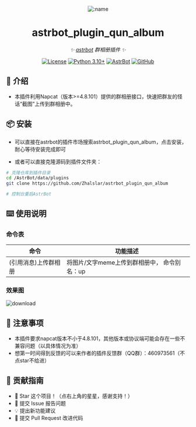 
<div align="center">

![:name](https://count.getloli.com/@astrbot_plugin_qun_album?name=astrbot_plugin_qun_album&theme=minecraft&padding=6&offset=0&align=top&scale=1&pixelated=1&darkmode=auto)

# astrbot_plugin_qun_album

_✨ [astrbot](https://github.com/AstrBotDevs/AstrBot) 群相册插件 ✨_  

[![License](https://img.shields.io/badge/License-MIT-green.svg)](https://opensource.org/licenses/MIT)
[![Python 3.10+](https://img.shields.io/badge/Python-3.10%2B-blue.svg)](https://www.python.org/)
[![AstrBot](https://img.shields.io/badge/AstrBot-3.4%2B-orange.svg)](https://github.com/Soulter/AstrBot)
[![GitHub](https://img.shields.io/badge/作者-Zhalslar-blue)](https://github.com/Zhalslar)

</div>

## 🤝 介绍

- 本插件利用Napcat（版本>=4.8.101）提供的群相册接口，快速把群友的怪话“截图”上传到群相册中。

## 📦 安装

- 可以直接在astrbot的插件市场搜索astrbot_plugin_qun_album，点击安装，耐心等待安装完成即可  

- 或者可以直接克隆源码到插件文件夹：

```bash
# 克隆仓库到插件目录
cd /AstrBot/data/plugins
git clone https://github.com/Zhalslar/astrbot_plugin_qun_album

# 控制台重启AstrBot
```

## ⌨️ 使用说明

### 命令表

| 命令 | 功能描述 |
|------|----------|
| (引用消息)上传群相册 | 将图片/文字meme上传到群相册中， 命令别名：up |

### 效果图

![download](https://github.com/user-attachments/assets/9a991c7a-7943-41a5-98f0-8e668cebe3fa)


## 📌 注意事项

- 本插件要求napcat版本不小于4.8.101，其他版本或协议端可能会存在一些不兼容问题（以具体情况为准）
- 想第一时间得到反馈的可以来作者的插件反馈群（QQ群）：460973561（不点star不给进）

## 👥 贡献指南

- 🌟 Star 这个项目！（点右上角的星星，感谢支持！）
- 🐛 提交 Issue 报告问题
- 💡 提出新功能建议
- 🔧 提交 Pull Request 改进代码
